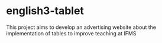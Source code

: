 # english3-tablet
This project aims to develop an advertising website about the implementation of tables to improve teaching at IFMS
